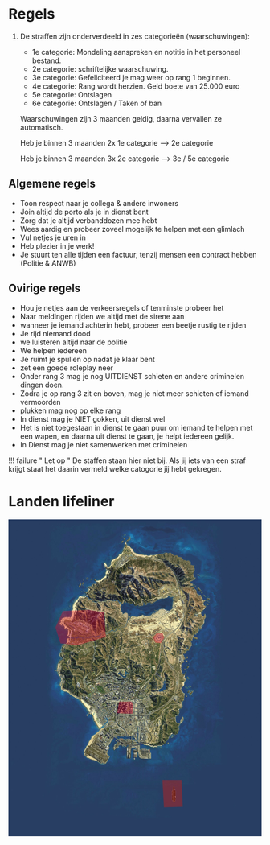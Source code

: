 # Regels

1. De straffen zijn onderverdeeld in zes categorieën (waarschuwingen):
    * 1e categorie: Mondeling aanspreken en notitie in het personeel bestand.
    * 2e categorie: schriftelijke waarschuwing.
    * 3e categorie: Gefeliciteerd je mag weer op rang 1 beginnen.
    * 4e categorie: Rang wordt herzien. Geld boete van 25.000 euro
    * 5e categorie: Ontslagen
    * 6e categorie: Ontslagen / Taken of ban

    Waarschuwingen zijn 3 maanden geldig, daarna vervallen ze automatisch.

    Heb je binnen 3 maanden 2x 1e categorie --> 2e categorie

    Heb je binnen 3 maanden 3x 2e categorie --> 3e / 5e categorie
## Algemene regels
* Toon respect naar je collega & andere inwoners
* Join altijd de porto als je in dienst bent
* Zorg dat je altijd verbanddozen mee hebt
* Wees aardig en probeer zoveel mogelijk te helpen met een glimlach
* Vul netjes je uren in
* Heb plezier in je werk!
* Je stuurt ten alle tijden een factuur, tenzij mensen een contract hebben (Politie & ANWB) 

## Ovirige regels
* Hou je netjes aan de verkeersregels of tenminste probeer het
* Naar meldingen rijden we altijd met de sirene aan
* wanneer je iemand achterin hebt, probeer een beetje rustig te rijden
* Je rijd niemand dood
* we luisteren altijd naar de politie
* We helpen iedereen
* Je ruimt je spullen op nadat je klaar bent
* zet een goede roleplay neer
* Onder rang 3 mag je nog UITDIENST schieten en andere criminelen dingen doen.
* Zodra je op rang 3 zit en boven, mag je niet meer schieten of iemand vermoorden
* plukken mag nog op elke rang
* In dienst mag je NIET gokken, uit dienst wel
* Het is niet toegestaan in dienst te gaan puur om iemand te helpen met een wapen, en daarna uit dienst te gaan, je helpt iedereen gelijk.
* In Dienst mag je niet samenwerken met criminelen 

!!! failure " Let op "
    De staffen staan hier niet bij. Als jij iets van een straf krijgt staat het daarin vermeld welke catogorie jij hebt gekregen.

# Landen lifeliner
![Kaart met risicogebieden](img/restricted_airspace.jpg)